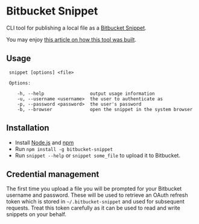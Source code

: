 # Bitbucket Snippet

CLI tool for publishing a local file as a [Bitbucket Snippet]. 

You may enjoy [this article on how this tool was built].

## Usage

     snippet [options] <file>

     Options:

        -h, --help                 output usage information
        -u, --username <username>  the user to authenticate as
        -p, --password <password>  the user's password
        -b, --browser              open the snippet in the system browser

## Installation

- Install [Node.js](http://nodejs.org/) and [npm](https://npmjs.org/)
- Run `npm install -g bitbucket-snippet`
- Run `snippet --help` or `snippet some_file` to upload it to Bitbucket.

## Credential management

The first time you upload a file you will be prompted for your Bitbucket username and password. These
will be used to retrieve an OAuth refresh token which is stored in `~/.bitbucket-snippet` and used for
subsequent requests. Treat this token carefully as it can be used to read and write snippets on your
behalf.

[Bitbucket Snippet]: https://confluence.atlassian.com/bitbucket/snippets-719095082.html
[this article on how this tool was built]: https://developer.atlassian.com/blog/2015/11/scripting-with-node/